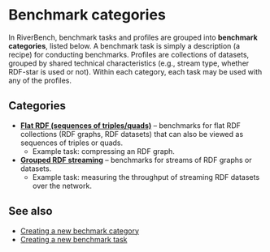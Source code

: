 # Benchmark categories

In RiverBench, benchmark tasks and profiles are grouped into **benchmark categories**, listed below. A benchmark task is simply a description (a recipe) for conducting benchmarks. Profiles are collections of datasets, grouped by shared technical characteristics (e.g., stream type, whether RDF-star is used or not). Within each category, each task may be used with any of the profiles.

## Categories

- **[Flat RDF (sequences of triples/quads)](flat/index.md)** – benchmarks for flat RDF collections (RDF graphs, RDF datasets) that can also be viewed as sequences of triples or quads.
    - Example task: compressing an RDF graph.
- **[Grouped RDF streaming](stream/index.md)** – benchmarks for streams of RDF graphs or datasets.
    - Example task: measuring the throughput of streaming RDF datasets over the network.

## See also

- [Creating a new bechmark category](../documentation/categories.md)
- [Creating a new benchmark task](../documentation/creating-new-task.md)
